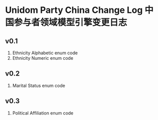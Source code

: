 # Unidom Party China Change Log 中国参与者领域模型引擎变更日志

## v0.1
1. Ethnicity Alphabetic enum code
2. Ethnicity Numeric enum code

## v0.2
1. Marital Status enum code

## v0.3
1. Political Affiliation enum code
